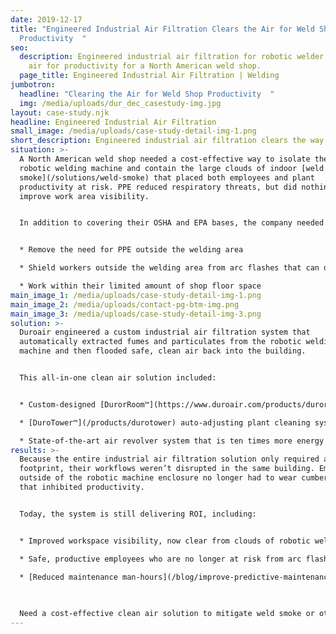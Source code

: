 ```yaml
---
date: 2019-12-17
title: "Engineered Industrial Air Filtration Clears the Air for Weld Shop
  Productivity  "
seo:
  description: Engineered industrial air filtration for robotic welder clears the
    air for productivity for a North American weld shop.
  page_title: Engineered Industrial Air Filtration | Welding
jumbotron:
  headline: "Clearing the Air for Weld Shop Productivity  "
  img: /media/uploads/dur_dec_casestudy-img.jpg
layout: case-study.njk
headline: Engineered Industrial Air Filtration
small_image: /media/uploads/case-study-detail-img-1.png
short_description: Engineered industrial air filtration clears the way for robotic welding safety.
situation: >-
  A North American weld shop needed a cost-effective way to isolate their
  robotic welding machine and contain the large clouds of indoor [weld
  smoke](/solutions/weld-smoke) that placed both employees and plant
  productivity at risk. PPE reduced respiratory threats, but did nothing to
  improve work area visibility.


  In addition to covering their OSHA and EPA bases, the company needed a clean air solution to:


  * Remove the need for PPE outside the welding area 

  * Shield workers outside the welding area from arc flashes that can damage eye corneas or ignite potentially flammable welding dust

  * Work within their limited amount of shop floor space
main_image_1: /media/uploads/case-study-detail-img-1.png
main_image_2: /media/uploads/contact-pg-btm-img.png
main_image_3: /media/uploads/case-study-detail-img-3.png
solution: >-
  Duroair engineered a custom industrial air filtration system that
  automatically extracted fumes and particulates from the robotic welding
  machine and then flooded safe, clean air back into the building. 


  This all-in-one clean air solution included:


  * Custom-designed [DurorRoom™](https://www.duroair.com/products/duroroom) enclosure that completely contained the welding machine in UV fabric to hide arc flashes 

  * [DuroTower™](/products/durotower) auto-adjusting plant cleaning system with redundant multi-layered filtering to contain weld smoke particulates

  * State-of-the-art air revolver system that is ten times more energy efficient than traditional overhead cleaners
results: >-
  Because the entire industrial air filtration solution only required a 10x10x15
  footprint, their workflows weren’t disrupted in the same building. Employees
  outside of the robotic machine enclosure no longer had to wear cumbersome PPE
  that inhibited productivity.


  Today, the system is still delivering ROI, including:


  * Improved workspace visibility, now clear from clouds of robotic welding smoke 

  * Safe, productive employees who are no longer at risk from arc flashes

  * [Reduced maintenance man-hours](/blog/improve-predictive-maintenance-profitability-with-modular-industrial-air-filtration) normally spent changing out costly HVAC filters 
   

   
  Need a cost-effective clean air solution to mitigate weld smoke or other bottom-line-draining industrial indoor air hazards? [Contact our industrial clean air experts today](/request-for-quote/) for a free consultation.
---
```

